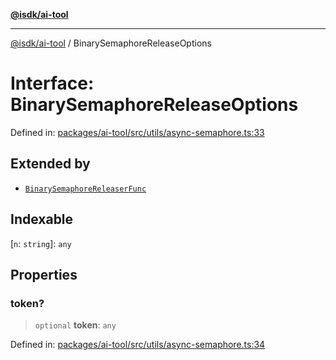 [**@isdk/ai-tool**](../README.md)

***

[@isdk/ai-tool](../globals.md) / BinarySemaphoreReleaseOptions

# Interface: BinarySemaphoreReleaseOptions

Defined in: [packages/ai-tool/src/utils/async-semaphore.ts:33](https://github.com/isdk/ai-tool.js/blob/7135b3a67072644f21685b76900b7f351401749e/src/utils/async-semaphore.ts#L33)

## Extended by

- [`BinarySemaphoreReleaserFunc`](BinarySemaphoreReleaserFunc.md)

## Indexable

\[`n`: `string`\]: `any`

## Properties

### token?

> `optional` **token**: `any`

Defined in: [packages/ai-tool/src/utils/async-semaphore.ts:34](https://github.com/isdk/ai-tool.js/blob/7135b3a67072644f21685b76900b7f351401749e/src/utils/async-semaphore.ts#L34)
